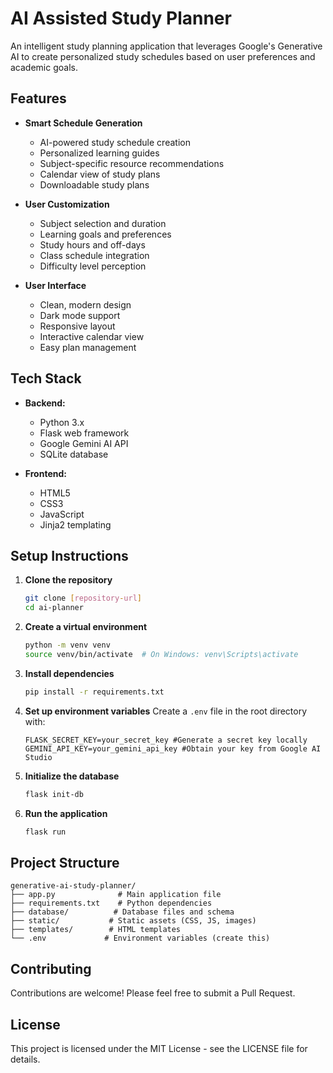 # AI Assisted Study Planner

An intelligent study planning application that leverages Google's Generative AI to create personalized study schedules based on user preferences and academic goals.

## Features

* **Smart Schedule Generation**
  * AI-powered study schedule creation
  * Personalized learning guides
  * Subject-specific resource recommendations
  * Calendar view of study plans
  * Downloadable study plans

* **User Customization**
  * Subject selection and duration
  * Learning goals and preferences
  * Study hours and off-days
  * Class schedule integration
  * Difficulty level perception

* **User Interface**
  * Clean, modern design
  * Dark mode support
  * Responsive layout
  * Interactive calendar view
  * Easy plan management

## Tech Stack

* **Backend:**
  * Python 3.x
  * Flask web framework
  * Google Gemini AI API
  * SQLite database

* **Frontend:**
  * HTML5
  * CSS3
  * JavaScript
  * Jinja2 templating

## Setup Instructions

1. **Clone the repository**
   ```bash
   git clone [repository-url]
   cd ai-planner
   ```

2. **Create a virtual environment**
   ```bash
   python -m venv venv
   source venv/bin/activate  # On Windows: venv\Scripts\activate
   ```

3. **Install dependencies**
   ```bash
   pip install -r requirements.txt
   ```

4. **Set up environment variables**
   Create a `.env` file in the root directory with:
   ```
   FLASK_SECRET_KEY=your_secret_key #Generate a secret key locally
   GEMINI_API_KEY=your_gemini_api_key #Obtain your key from Google AI Studio
   ```

5. **Initialize the database**
   ```bash
   flask init-db
   ```

6. **Run the application**
   ```bash
   flask run
   ```

## Project Structure

```
generative-ai-study-planner/
├── app.py              # Main application file
├── requirements.txt    # Python dependencies
├── database/          # Database files and schema
├── static/           # Static assets (CSS, JS, images)
├── templates/        # HTML templates
└── .env             # Environment variables (create this)
```

## Contributing

Contributions are welcome! Please feel free to submit a Pull Request.

## License

This project is licensed under the MIT License - see the LICENSE file for details. 